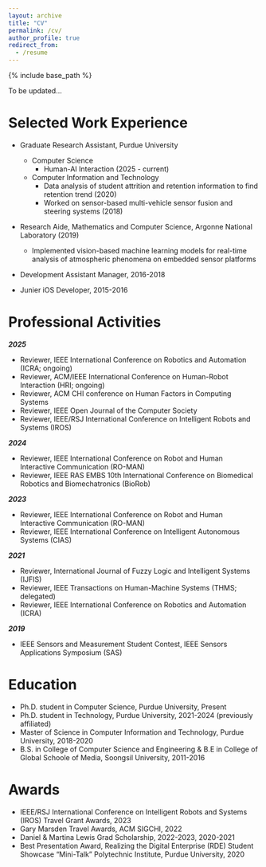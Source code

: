 ```yaml
---
layout: archive
title: "CV"
permalink: /cv/
author_profile: true
redirect_from:
  - /resume
---
```


{% include base_path %}

To be updated...

Selected Work Experience
======
* Graduate Research Assistant, Purdue University
    * Computer Science
        * Human-AI Interaction (2025 - current)
    * Computer Information and Technology
        * Data analysis of student attrition and retention information to find retention trend (2020)
        * Worked on sensor-based multi-vehicle sensor fusion and steering systems (2018)
        
* Research Aide, Mathematics and Computer Science, Argonne National Laboratory (2019)
    * Implemented vision-based machine learning models for real-time analysis of atmospheric phenomena on embedded sensor platforms

* Development Assistant Manager, 2016-2018
* Junier iOS Developer, 2015-2016

  
Professional Activities
======
***2025***
- Reviewer, IEEE International Conference on Robotics and Automation (ICRA; ongoing)
- Reviewer, ACM/IEEE International Conference on Human-Robot Interaction (HRI; ongoing)
- Reviewer, ACM CHI conference on Human Factors in Computing Systems
- Reviewer, IEEE Open Journal of the Computer Society
- Reviewer, IEEE/RSJ International Conference on Intelligent Robots and Systems (IROS)

***2024***
- Reviewer, IEEE International Conference on Robot and Human Interactive Communication (RO-MAN)  
- Reviewer, IEEE RAS EMBS 10th International Conference on Biomedical Robotics and Biomechatronics (BioRob)

***2023***
- Reviewer, IEEE International Conference on Robot and Human Interactive Communication (RO-MAN)  
- Reviewer, IEEE International Conference on Intelligent Autonomous Systems (CIAS)

***2021***
- Reviewer, International Journal of Fuzzy Logic and Intelligent Systems (IJFIS)
- Reviewer, IEEE Transactions on Human-Machine Systems (THMS; delegated)
-  Reviewer, IEEE International Conference on Robotics and Automation (ICRA)

***2019***
- IEEE Sensors and Measurement Student Contest, IEEE Sensors Applications Symposium (SAS)

Education
======
* Ph.D. student in Computer Science, Purdue University, Present
* Ph.D. student in Technology, Purdue University, 2021-2024 (previously affiliated)
* Master of Science in Computer Information and Technology, Purdue University, 2018-2020
* B.S. in College of Computer Science and Engineering & B.E in College of Global Schoole of Media, Soongsil University, 2011-2016

Awards
======
* IEEE/RSJ International Conference on Intelligent Robots and Systems (IROS) Travel Grant Awards, 2023 
* Gary Marsden Travel Awards, ACM SIGCHI, 2022
* Daniel & Martina Lewis Grad Scholarship, 2022-2023, 2020-2021
* Best Presentation Award, Realizing the Digital Enterprise (RDE) Student Showcase “Mini-Talk” Polytechnic Institute, Purdue University, 2020
